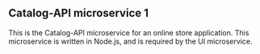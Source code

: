 ## Catalog-API microservice 1

This is the Catalog-API microservice for an online store application. This microservice is written in Node.js, and is required by the UI microservice.
